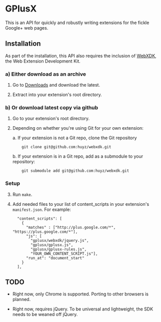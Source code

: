GPlusX
======

This is an API for quickly and robustly writing extensions for the fickle
Google+ web pages.

## Installation

As part of the installation, this API also requires the inclusion of
[WebXDK](https://github.com/huyz/webxdk), the Web Extension Development Kit.

### a) Either download as an archive

1.  Go to [Downloads](https://github.com/huyz/gplusx/archives/master) and
   download the latest.

2.  Extract into your extension's root directory.

### b) Or download latest copy via github

1.  Go to your extension's root directory.

2.  Depending on whether you're using Git for your own extension:

    a.  If your extension is not a Git repo, clone the Git repository

            git clone git@github.com:huyz/webxdk.git

    b.  If your extension is in a Git repo, add as a submodule to your repository:

            git submodule add git@github.com:huyz/webxdk.git

### Setup

3. Run `make`.

4. Add needed files to your list of content\_scripts in your extension's
   `manifest.json`. For example:

    ```
      "content_scripts": [
        {
          "matches" : ["http://plus.google.com/*", "https://plus.google.com/*"],
          "js": [
            "gplusx/webxdk/jquery.js",
            "gplusx/gplusx.js",
            "gplusx/gplusx-rules.js",
            "YOUR_OWN_CONTENT_SCRIPT.js"],
          "run_at": "document_start"
        } 
      ],
    ```

## TODO

- Right now, only Chrome is supported.  Porting to other browsers is planned.

- Right now, requires jQuery.  To be universal and lightweight, the SDK needs
  to be weaned off jQuery.
